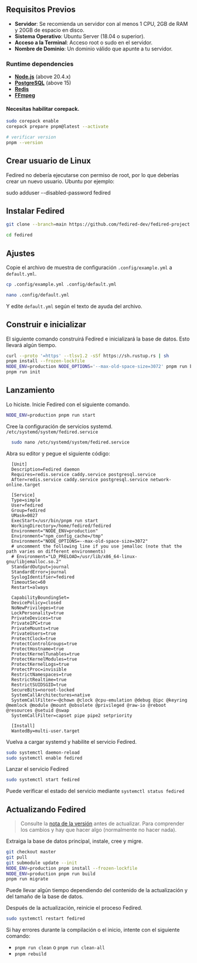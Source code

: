 
## Requisitos Previos

- **Servidor**: Se recomienda un servidor con al menos 1 CPU, 2GB de RAM y 20GB de espacio en disco.
- **Sistema Operativo**: Ubuntu Server (18.04 o superior).
- **Acceso a la Terminal**: Acceso root o sudo en el servidor.
- **Nombre de Dominio**: Un dominio válido que apunte a tu servidor.


### Runtime dependencies

- **[Node.js](https://nodejs.org/en/)** (above 20.4.x)
- **[PostgreSQL](https://www.postgresql.org/)** (above 15)
- **[Redis](https://redis.io/)**
- **[FFmpeg](https://www.ffmpeg.org/)**


#### Necesitas habilitar corepack.

```sh
sudo corepack enable
corepack prepare pnpm@latest --activate

# verificar version
pnpm --version
```
## Crear usuario de Linux

Fedired no debería ejecutarse con permiso de root, por lo que deberías crear un nuevo usuario.
Ubuntu por ejemplo:

sudo adduser --disabled-password fedired

## Instalar Fedired

```sh
git clone --branch=main https://github.com/fedired-dev/fedired-project.git

cd fedired
  ```

##  Ajustes
Copie el archivo de muestra de configuración `.config/example.yml` a `default.yml`.

  ```sh
cp .config/example.yml .config/default.yml

nano .config/default.yml
 ```
Y edite `default.yml` según el texto de ayuda del archivo.

## Construir e inicializar

El siguiente comando construirá Fedired e inicializará la base de datos.
Esto llevará algún tiempo.

```sh
curl --proto '=https' --tlsv1.2 -sSf https://sh.rustup.rs | sh
pnpm install --frozen-lockfile
NODE_ENV=production NODE_OPTIONS='--max-old-space-size=3072' pnpm run build
pnpm run init
```
## Lanzamiento

Lo hiciste. Inicie Fedired con el siguiente comando.

```sh
NODE_ENV=production pnpm run start
```
Cree la configuración de servicios systemd.
`/etc/systemd/system/fedired.service`

  ```sh
    sudo nano /etc/systemd/system/fedired.service
  ```
Abra su editor y pegue el siguiente código:

  ```service
    [Unit]
    Description=Fedired daemon
    Requires=redis.service caddy.service postgresql.service
    After=redis.service caddy.service postgresql.service network-online.target

    [Service]
    Type=simple
    User=fedired
    Group=fedired
    UMask=0027
    ExecStart=/usr/bin/pnpm run start
    WorkingDirectory=/home/fedired/fedired
    Environment="NODE_ENV=production"
    Environment="npm_config_cache=/tmp"
    Environment="NODE_OPTIONS=--max-old-space-size=3072"
    # uncomment the following line if you use jemalloc (note that the path varies on different environments)
    # Environment="LD_PRELOAD=/usr/lib/x86_64-linux-gnu/libjemalloc.so.2"
    StandardOutput=journal
    StandardError=journal
    SyslogIdentifier=fedired
    TimeoutSec=60
    Restart=always

    CapabilityBoundingSet=
    DevicePolicy=closed
    NoNewPrivileges=true
    LockPersonality=true
    PrivateDevices=true
    PrivateIPC=true
    PrivateMounts=true
    PrivateUsers=true
    ProtectClock=true
    ProtectControlGroups=true
    ProtectHostname=true
    ProtectKernelTunables=true
    ProtectKernelModules=true
    ProtectKernelLogs=true
    ProtectProc=invisible
    RestrictNamespaces=true
    RestrictRealtime=true
    RestrictSUIDSGID=true
    SecureBits=noroot-locked
    SystemCallArchitectures=native
    SystemCallFilter=~@chown @clock @cpu-emulation @debug @ipc @keyring @memlock @module @mount @obsolete @privileged @raw-io @reboot @resources @setuid @swap
    SystemCallFilter=capset pipe pipe2 setpriority

    [Install]
    WantedBy=multi-user.target
  ```

Vuelva a cargar systemd y habilite el servicio Fedired.

```sh
sudo systemctl daemon-reload
sudo systemctl enable fedired
```
Lanzar el servicio Fedired
```sh
sudo systemctl start fedired
```
Puede verificar el estado del servicio mediante `systemctl status fedired`

## Actualizando Fedired

> Consulte la [nota de la versión](https://github.com/fedired-dev/fedired-project/CHANGELOG.md) antes de actualizar. Para comprender los cambios y hay que hacer algo (normalmente no hacer nada).

Extraiga la base de datos principal, instale, cree y migre.

```sh
git checkout master
git pull
git submodule update --init
NODE_ENV=production pnpm install --frozen-lockfile
NODE_ENV=production pnpm run build
pnpm run migrate
```

Puede llevar algún tiempo dependiendo del contenido de la actualización y del tamaño de la base de datos.

Después de la actualización, reinicie el proceso Fedired.

```sh
sudo systemctl restart fedired
```

Si hay errores durante la compilación o el inicio, intente con el siguiente comando:

- `pnpm run clean` o `pnpm run clean-all`
- `pnpm rebuild`
